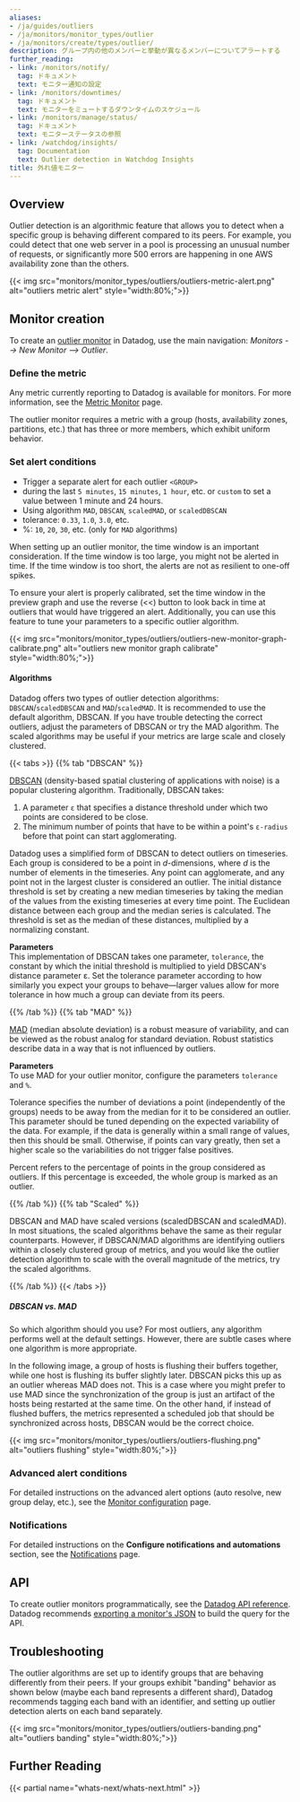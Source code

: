 ```yaml
---
aliases:
- /ja/guides/outliers
- /ja/monitors/monitor_types/outlier
- /ja/monitors/create/types/outlier/
description: グループ内の他のメンバーと挙動が異なるメンバーについてアラートする
further_reading:
- link: /monitors/notify/
  tag: ドキュメント
  text: モニター通知の設定
- link: /monitors/downtimes/
  tag: ドキュメント
  text: モニターをミュートするダウンタイムのスケジュール
- link: /monitors/manage/status/
  tag: ドキュメント
  text: モニターステータスの参照
- link: /watchdog/insights/
  tag: Documentation
  text: Outlier detection in Watchdog Insights
title: 外れ値モニター
---
```


## Overview

Outlier detection is an algorithmic feature that allows you to detect when a specific group is behaving different compared to its peers. For example, you could detect that one web server in a pool is processing an unusual number of requests, or significantly more 500 errors are happening in one AWS availability zone than the others.

{{< img src="monitors/monitor_types/outliers/outliers-metric-alert.png" alt="outliers metric alert" style="width:80%;">}}

## Monitor creation

To create an [outlier monitor][1] in Datadog, use the main navigation: *Monitors --> New Monitor --> Outlier*.

### Define the metric

Any metric currently reporting to Datadog is available for monitors. For more information, see the [Metric Monitor][2] page.

The outlier monitor requires a metric with a group (hosts, availability zones, partitions, etc.) that has three or more members, which exhibit uniform behavior.

### Set alert conditions

* Trigger a separate alert for each outlier `<GROUP>`
* during the last `5 minutes`, `15 minutes`, `1 hour`, etc. or `custom` to set a value between 1 minute and 24 hours.
* Using algorithm `MAD`, `DBSCAN`, `scaledMAD`, or `scaledDBSCAN`
* tolerance: `0.33`, `1.0`, `3.0`, etc.
* %: `10`, `20`, `30`, etc. (only for `MAD` algorithms)

When setting up an outlier monitor, the time window is an important consideration. If the time window is too large, you might not be alerted in time. If the time window is too short, the alerts are not as resilient to one-off spikes.

To ensure your alert is properly calibrated, set the time window in the preview graph and use the reverse (<<) button to look back in time at outliers that would have triggered an alert. Additionally, you can use this feature to tune your parameters to a specific outlier algorithm.

{{< img src="monitors/monitor_types/outliers/outliers-new-monitor-graph-calibrate.png" alt="outliers new monitor graph calibrate" style="width:80%;">}}

#### Algorithms

Datadog offers two types of outlier detection algorithms: `DBSCAN`/`scaledDBSCAN` and `MAD`/`scaledMAD`. It is recommended to use the default algorithm, DBSCAN. If you have trouble detecting the correct outliers, adjust the parameters of DBSCAN or try the MAD algorithm. The scaled algorithms may be useful if your metrics are large scale and closely clustered.

{{< tabs >}}
{{% tab "DBSCAN" %}}

[DBSCAN][1] (density-based spatial clustering of applications with noise) is a popular clustering algorithm. Traditionally, DBSCAN takes:

1. A parameter `ε` that specifies a distance threshold under which two points are considered to be close.
2. The minimum number of points that have to be within a point's `ε-radius` before that point can start agglomerating.

Datadog uses a simplified form of DBSCAN to detect outliers on timeseries. Each group is considered to be a point in *d*-dimensions, where *d* is the number of elements in the timeseries. Any point can agglomerate, and any point not in the largest cluster is considered an outlier. The initial distance threshold is set by creating a new median timeseries by taking the median of the values from the existing timeseries at every time point. The Euclidean distance between each group and the median series is calculated. The threshold is set as the median of these distances, multiplied by a normalizing constant.

**Parameters**<br>
This implementation of DBSCAN takes one parameter, `tolerance`, the constant by which the initial threshold is multiplied to yield DBSCAN's distance parameter ε. Set the tolerance parameter according to how similarly you expect your groups to behave—larger values allow for more tolerance in how much a group can deviate from its peers.

[1]: https://en.wikipedia.org/wiki/DBSCAN
{{% /tab %}}
{{% tab "MAD" %}}

[MAD][1] (median absolute deviation) is a robust measure of variability, and can be viewed as the robust analog for standard deviation. Robust statistics describe data in a way that is not influenced by outliers.

**Parameters**<br>
To use MAD for your outlier monitor, configure the parameters `tolerance` and `%`.

Tolerance specifies the number of deviations a point (independently of the groups) needs to be away from the median for it to be considered an outlier. This parameter should be tuned depending on the expected variability of the data. For example, if the data is generally within a small range of values, then this should be small. Otherwise, if points can vary greatly, then set a higher scale so the variabilities do not trigger false positives.

Percent refers to the percentage of points in the group considered as outliers. If this percentage is exceeded, the whole group is marked as an outlier.

[1]: https://en.wikipedia.org/wiki/Median_absolute_deviation
{{% /tab %}}
{{% tab "Scaled" %}}

DBSCAN and MAD have scaled versions (scaledDBSCAN and scaledMAD). In most situations, the scaled algorithms behave the same as their regular counterparts. However, if DBSCAN/MAD algorithms are identifying outliers within a closely clustered group of metrics, and you would like the outlier detection algorithm to scale with the overall magnitude of the metrics, try the scaled algorithms.

{{% /tab %}}
{{< /tabs >}}

##### DBSCAN vs. MAD

So which algorithm should you use? For most outliers, any algorithm performs well at the default settings. However, there are subtle cases where one algorithm is more appropriate.

In the following image, a group of hosts is flushing their buffers together, while one host is flushing its buffer slightly later. DBSCAN picks this up as an outlier whereas MAD does not. This is a case where you might prefer to use MAD since the synchronization of the group is just an artifact of the hosts being restarted at the same time. On the other hand, if instead of flushed buffers, the metrics represented a scheduled job that should be synchronized across hosts, DBSCAN would be the correct choice.

{{< img src="monitors/monitor_types/outliers/outliers-flushing.png" alt="outliers flushing" style="width:80%;">}}

### Advanced alert conditions

For detailed instructions on the advanced alert options (auto resolve, new group delay, etc.), see the [Monitor configuration][3] page.

### Notifications

For detailed instructions on the **Configure notifications and automations** section, see the [Notifications][4] page.

## API

To create outlier monitors programmatically, see the [Datadog API reference][5]. Datadog recommends [exporting a monitor's JSON][6] to build the query for the API.

## Troubleshooting

The outlier algorithms are set up to identify groups that are behaving differently from their peers. If your groups exhibit "banding" behavior as shown below (maybe each band represents a different shard), Datadog recommends tagging each band with an identifier, and setting up outlier detection alerts on each band separately.

{{< img src="monitors/monitor_types/outliers/outliers-banding.png" alt="outliers banding" style="width:80%;">}}

## Further Reading

{{< partial name="whats-next/whats-next.html" >}}

[1]: https://app.datadoghq.com/monitors#create/outlier
[2]: /ja/monitors/types/metric/#define-the-metric
[3]: /ja/monitors/configuration/#advanced-alert-conditions
[4]: /ja/monitors/notify/
[5]: /ja/api/v1/monitors/#create-a-monitor
[6]: /ja/monitors/manage/status/#settings